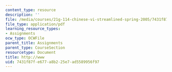 ```yaml
---
content_type: resource
description: ''
file: /media/courses/21g-114-chinese-vi-streamlined-spring-2005/7431f87fe677a8b225e7ad5589956f97_MIT21G_114S05_4_04j.pdf
file_type: application/pdf
learning_resource_types:
- Assignments
ocw_type: OCWFile
parent_title: Assignments
parent_type: CourseSection
resourcetype: Document
title: http://www
uid: 7431f87f-e677-a8b2-25e7-ad5589956f97
---
```

